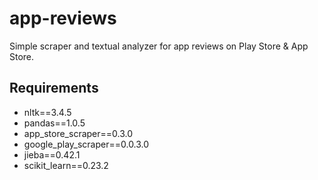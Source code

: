 # app-reviews
Simple scraper and textual analyzer for app reviews on Play Store &amp; App Store.

## Requirements
* nltk==3.4.5  
* pandas==1.0.5  
* app_store_scraper==0.3.0  
* google_play_scraper==0.0.3.0  
* jieba==0.42.1  
* scikit_learn==0.23.2  
